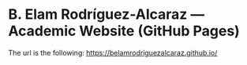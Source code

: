 # B. Elam Rodríguez-Alcaraz — Academic Website (GitHub Pages)

The url is the following: https://belamrodriguezalcaraz.github.io/
